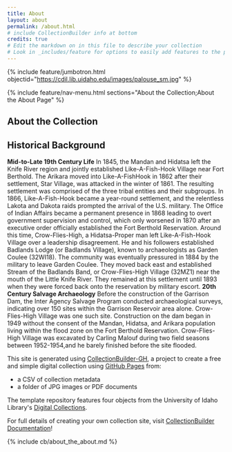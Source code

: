 ```yaml
---
title: About
layout: about
permalink: /about.html
# include CollectionBuilder info at bottom
credits: true
# Edit the markdown on in this file to describe your collection
# Look in _includes/feature for options to easily add features to the page
---
```


{% include feature/jumbotron.html objectid="https://cdil.lib.uidaho.edu/images/palouse_sm.jpg" %}

{% include feature/nav-menu.html sections="About the Collection;About the About Page" %}

## About the Collection

## Historical Background
**Mid-to-Late 19th Century Life**
In 1845, the Mandan and Hidatsa left the Knife River region and jointly established Like-A-Fish-Hook Village near Fort Berthold. The Arikara moved into Like-A-FishHook in 1862 after their settlement, Star Village, was attacked in the winter of 1861. The resulting settlement was comprised of the three tribal entities and their subgroups. In 1866, Like-A-Fish-Hook became a year-round settlement, and the relentless Lakota and Dakota raids prompted the arrival of the U.S. military. The Office of Indian Affairs became a permanent presence in 1868 leading to overt government supervision and control, which only worsened in 1870 after an executive order officially established the Fort Berthold Reservation. Around this time, Crow-Flies-High, a Hidatsa-Proper man left Like-A-Fish-Hook Village over a leadership disagreement. He and his followers established Badlands Lodge (or Badlands Village), known to archaeologists as Garden Coulee (32WI18). The community was eventually pressured in 1884 by the military to leave Garden Coulee. They moved back east and established Stream of the Badlands Band, or Crow-Flies-High Village (32MZ1) near the mouth of the Little Knife River. They remained at this settlement until 1893 when they were forced back onto the reservation by military escort. 
**20th Century Salvage Archaeology**
Before the construction of the Garrison Dam, the Inter Agency Salvage Program conducted archaeological surveys, indicating over 150 sites within the Garrison Reservoir area alone. Crow-Flies-High Village was one such site. Construction on the dam began in 1949 without the consent of the Mandan, Hidatsa, and Arikara population living within the flood zone on the Fort Berthold Reservation. Crow-Flies-High Village was excavated by Carling Malouf during two field seasons between 1952-1954,and he barely finished before the site flooded.

This site is generated using [CollectionBuilder-GH](https://collectionbuilding.github.io/gh/), a project to create a free and simple digital collection using [GitHub Pages](https://pages.github.com/) from: 

- a CSV of collection metadata
- a folder of JPG images or PDF documents

The template repository features four objects from the University of Idaho Library's [Digital Collections](https://www.lib.uidaho.edu/digital). 

For full details of creating your own collection site, visit [CollectionBuilder Documentation](https://collectionbuilder.github.io/cb-docs/)!

<!-- IMPORTANT!!! DELETE this comment and the include below when you are finished editing this page for your collection. The include below introduces about page features. They will show up on your collection's about page until you delete it.  -->
{% include cb/about_the_about.md %} 
